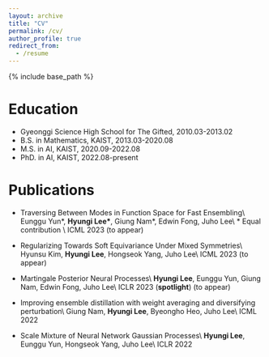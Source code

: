 ```yaml
---
layout: archive
title: "CV"
permalink: /cv/
author_profile: true
redirect_from:
  - /resume
---
```


{% include base_path %}

Education
======
* Gyeonggi Science High School for The Gifted, 2010.03-2013.02
* B.S. in Mathematics, KAIST, 2013.03-2020.08
* M.S. in AI, KAIST, 2020.09-2022.08
* PhD. in AI, KAIST, 2022.08-present

Publications
======
- Traversing Between Modes in Function Space for Fast Ensembling\\
Eunggu Yun\*, **Hyungi Lee\***, Giung Nam\*, Edwin Fong, Juho Lee\\
\* Equal contribution \\
ICML 2023 (to appear)

- Regularizing Towards Soft Equivariance Under Mixed Symmetries\\
Hyunsu Kim, **Hyungi Lee**, Hongseok Yang, Juho Lee\\
ICML 2023 (to appear)

- Martingale Posterior Neural Processes\\
**Hyungi Lee**, Eunggu Yun, Giung Nam, Edwin Fong, Juho Lee\\
ICLR 2023 (**spotlight**) (to appear)

- Improving ensemble distillation with weight averaging and diversifying perturbation\\
Giung Nam, **Hyungi Lee**, Byeongho Heo, Juho Lee\\
ICML 2022

- Scale Mixture of Neural Network Gaussian Processes\\
**Hyungi Lee**, Eunggu Yun, Hongseok Yang, Juho Lee\\
ICLR 2022